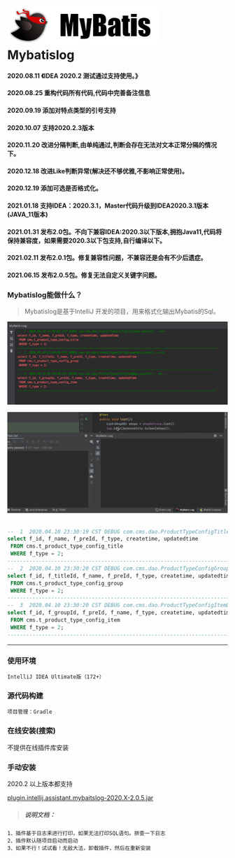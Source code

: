 # [![Mybatislog](mybatis-superbird-small.png)](https://github.com/Link-Kou/intellij-mybaitslog) Mybatislog

#### 2020.08.11 《IDEA 2020.2 测试通过支持使用。》
#### 2020.08.25 重构代码所有代码,代码中完善备注信息
#### 2020.09.19 添加对特点类型的引号支持
#### 2020.10.07 支持2020.2.3版本
#### 2020.11.20 改进分隔判断,由单纯通过,判断会存在无法对文本正常分隔的情况下。
#### 2020.12.18 改进Like判断异常(解决还不够优雅,不影响正常使用)。
#### 2020.12.19 添加可选是否格式化。
#### 2021.01.18 支持IDEA：2020.3.1，Master代码升级到IDEA2020.3.1版本(JAVA_11版本)
#### 2021.01.31 发布2.0包。不向下兼容IDEA:2020.3以下版本,拥抱Java11,代码将保持兼容度，如果需要2020.3以下包支持,自行编译以下。
#### 2021.02.11 发布2.0.1包。修复兼容性问题，不兼容还是会有不少后遗症。
#### 2021.06.15 发布2.0.5包。修复无法自定义关键字问题。

### Mybatislog能做什么？

> Mybatislog是基于IntelliJ 开发的项目，用来格式化输出Mybatis的Sql。

 ![样列](https://raw.githubusercontent.com/Link-Kou/intellij-mybaitslog/master/image/2020-03-25_09-28-47.jpg "样列")
 
 ![样列](https://raw.githubusercontent.com/Link-Kou/intellij-mybaitslog/master/image/2020-04-17_23-51-18.gif "样列")
 
```sql

--  1  2020.04.10 23:30:19 CST DEBUG com.cms.dao.ProductTypeConfigTitleDao.queryAll - ==>
select f_id, f_name, f_preId, f_type, createtime, updatedtime
 FROM cms.t_product_type_config_title
 WHERE f_type = 2;
------------------------------------------------------------------------------------------------------------------------
--  2  2020.04.10 23:30:20 CST DEBUG com.cms.dao.ProductTypeConfigGroupDao.queryAll - ==>
select f_id, f_titleId, f_name, f_preId, f_type, createtime, updatedtime
 FROM cms.t_product_type_config_group
 WHERE f_type = 2;
------------------------------------------------------------------------------------------------------------------------
--  3  2020.04.10 23:30:20 CST DEBUG com.cms.dao.ProductTypeConfigItemDao.queryAll - ==>
select f_id, f_groupId, f_preId, f_name, f_type, createtime, updatedtime
 FROM cms.t_product_type_config_item
 WHERE f_type = 2;
------------------------------------------------------------------------------------------------------------------------

```
---

### 使用环境

`IntelliJ IDEA Ultimate版（172+）`

### 源代码构建

    项目管理：Gradle
   
### 在线安装(搜索)

  不提供在线插件库安装
 
### 手动安装


 2020.2 以上版本都支持
 >
 [plugin.intellij.assistant.mybaitslog-2020.X-2.0.5.jar](https://raw.githubusercontent.com/Link-Kou/intellij-mybaitslog/master/plugin/plugin.intellij.assistant.mybaitslog-2.0.5.jar)


> ##### 说明文档：
    
    1、插件基于日志来进行打印，如果无法打印SQL语句。排查一下日志
    2、插件默认随项目启动而启动
    3、如果不行！试试看！无敌大法，卸载插件，然后在重新安装